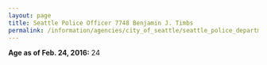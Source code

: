 ```yaml
---
layout: page
title: Seattle Police Officer 7748 Benjamin J. Timbs
permalink: /information/agencies/city_of_seattle/seattle_police_department/copbook/7748/
---
```


**Age as of Feb. 24, 2016:** 24
